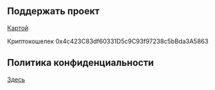 ## Поддержать проект

[Картой](https://pay.cloudtips.ru/p/124ada72)

Криптокошелек 0x4c423C83df60331D5c9C93f97238c5bBda3A5863


## Политика конфиденциальности

[Здесь](./privacy_policy)
